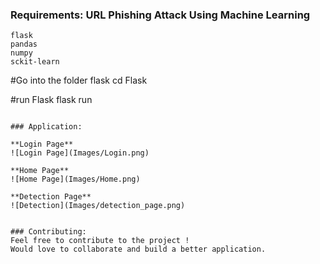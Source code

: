 ### Requirements: URL Phishing Attack Using Machine Learning
```
flask
pandas
numpy
sckit-learn
```

#Go into the folder flask
cd Flask

#run Flask
flask run
```

### Application:

**Login Page**
![Login Page](Images/Login.png)

**Home Page**
![Home Page](Images/Home.png)

**Detection Page**
![Detection](Images/detection_page.png)


### Contributing:
Feel free to contribute to the project !
Would love to collaborate and build a better application.
